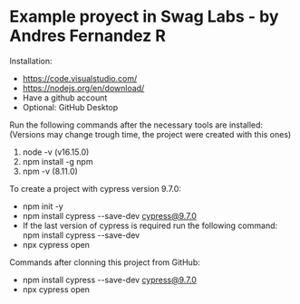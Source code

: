 # Example proyect in Swag Labs - by Andres Fernandez R

Installation:
- https://code.visualstudio.com/
- https://nodejs.org/en/download/
- Have a github account
- Optional: GitHub Desktop

Run the following commands after the necessary tools are installed: (Versions may change trough time, the project were created with this ones)
1. node -v (v16.15.0)
2. npm install -g npm
3. npm -v (8.11.0)

To create a project with cypress version 9.7.0:
- npm init -y
- npm install cypress --save-dev cypress@9.7.0
- If the last version of cypress is required run the following command: npm install cypress --save-dev
- npx cypress open

Commands after clonning this project from GitHub:
- npm install cypress --save-dev cypress@9.7.0
- npx cypress open
